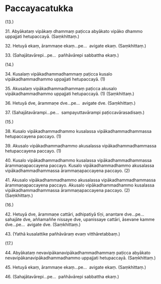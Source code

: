 

# Paccayacatukka





(13.)

31\. Abyākataṃ vipākaṃ dhammaṃ paṭicca abyākato vipāko dhammo uppajjati hetupaccayā. (Saṃkhittaṃ.)

32\. Hetuyā ekaṃ, ārammaṇe ekaṃ…pe…  avigate ekaṃ. (Saṃkhittaṃ.)

33\. (Sahajātavārepi…pe…  pañhāvārepi sabbattha ekaṃ.)

(14.)

34\. Kusalaṃ vipākadhammadhammaṃ paṭicca kusalo vipākadhammadhammo uppajjati hetupaccayā. (1)

35\. Akusalaṃ vipākadhammadhammaṃ paṭicca akusalo vipākadhammadhammo uppajjati hetupaccayā. (1) (Saṃkhittaṃ.)

36\. Hetuyā dve, ārammaṇe dve…pe…  avigate dve. (Saṃkhittaṃ.)

37\. (Sahajātavārampi…pe…  sampayuttavārampi paṭiccavārasadisaṃ.)

(15.)

38\. Kusalo vipākadhammadhammo kusalassa vipākadhammadhammassa hetupaccayena paccayo. (1)

39\. Akusalo vipākadhammadhammo akusalassa vipākadhammadhammassa hetupaccayena paccayo. (1)

40\. Kusalo vipākadhammadhammo kusalassa vipākadhammadhammassa ārammaṇapaccayena paccayo. Kusalo vipākadhammadhammo akusalassa vipākadhammadhammassa ārammaṇapaccayena paccayo. (2)

41\. Akusalo vipākadhammadhammo akusalassa vipākadhammadhammassa ārammaṇapaccayena paccayo. Akusalo vipākadhammadhammo kusalassa vipākadhammadhammassa ārammaṇapaccayena paccayo. (2) (Saṃkhittaṃ.)

(16.)

42\. Hetuyā dve, ārammaṇe cattāri, adhipatiyā tīṇi, anantare dve…pe…  sahajāte dve, aññamaññe nissaye dve, upanissaye cattāri, āsevane kamme dve…pe…  avigate dve. (Saṃkhittaṃ.)

43\. (Yathā kusalattike pañhāvāraṃ evaṃ vitthāretabbaṃ.)

(17.)

44\. Abyākataṃ nevavipākanavipākadhammadhammaṃ paṭicca abyākato nevavipākanavipākadhammadhammo uppajjati hetupaccayā. (Saṃkhittaṃ.)

45\. Hetuyā ekaṃ, ārammaṇe ekaṃ…pe…  avigate ekaṃ. (Saṃkhittaṃ.)

46\. (Sahajātavārepi…pe…  pañhāvārepi sabbattha ekaṃ.)



